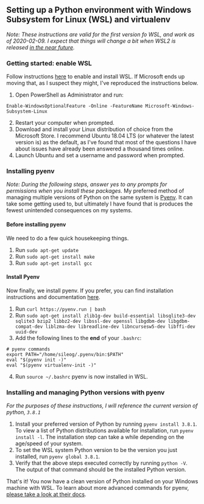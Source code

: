 ## Setting up a Python environment with Windows Subsystem for Linux (WSL) and virtualenv
_Note: These instructions are valid for the first version fo WSL, and work as of 2020-02-09. I expect that things will change a bit when WSL2 is released [in the near future](https://en.wikipedia.org/wiki/Windows_Subsystem_for_Linux#WSL_2)._

### Getting started: enable WSL
Follow instructions [here](https://docs.microsoft.com/en-us/windows/wsl/install-win10) to enable and install WSL. If Microsoft ends up moving that, as I suspect they might, I've reproduced the instructions below.
1. Open PowerShell as Administrator and run:

`Enable-WindowsOptionalFeature -Online -FeatureName Microsoft-Windows-Subsystem-Linux`

2. Restart your computer when prompted.
3. Download and install your Linux distribution of choice from the Microsoft Store. I recommend Ubuntu 18.04 LTS (or whatever the latest version is) as the default, as I've found that most of the questions I have about issues have already been answered a thousand times online.
4. Launch Ubuntu and set a username and password when prompted.
### Installing pyenv
_Note: During the following steps, answer yes to any prompts for permissions when you install these packages._
My preferred method of managing multiple versions of Python on the same system is [Pyenv](https://github.com/pyenv/pyenv). It can take some getting used to, but ultimately I have found that is produces the fewest unintended consequences on my systems.
#### Before installing pyenv
We need to do a few quick housekeeping things.
1. Run `sudo apt-get update`
2. Run `sudo apt-get install make`
3. Run `sudo apt-get install gcc`
#### Install Pyenv
Now finally, we install pyenv. If you prefer, you can find installation instructions and documentation [here](https://github.com/pyenv/pyenv).
1. Run `curl https://pyenv.run | bash`
2. Run `sudo apt-get install zlib1g-dev build-essential libsqlite3-dev sqlite3 bzip2 libbz2-dev libssl-dev openssl libgdbm-dev libgdbm-compat-dev liblzma-dev libreadline-dev libncursesw5-dev libffi-dev uuid-dev`
3. Add the following lines to the **end** of your `.bashrc`:
```
# pyenv commands
export PATH="/home/sileog/.pyenv/bin:$PATH"
eval "$(pyenv init -)"
eval "$(pyenv virtualenv-init -)"
```
4. Run `source ~/.bashrc`
pyenv is now installed in WSL.
### Installing and managing Python versions with pyenv
_For the purposes of these instructions, I will reference the current version of python, `3.8.1`_
1. Install your preferred version of Python by running `pyenv install 3.8.1`. To view a list of Python distributions available for installation, run `pyenv install -l`. The installation step can take a while depending on the age/speed of your system.
2. To set the WSL system Python version to be the version you just installed, run `pyenv global 3.8.1`.
3. Verify that the above steps executed correctly by running `python -V`. The output of that command should be the installed Python version.

That's it! You now have a clean version of Python installed on your Windows machine with WSL. To learn about more advanced commands for pyenv, [please take a look at their docs](https://github.com/pyenv/pyenv).
